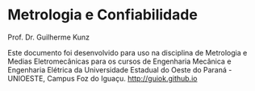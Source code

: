 # Metrologia e Confiabilidade

Prof. Dr. Guilherme Kunz

Este documento foi desenvolvido para uso na disciplina de Metrologia e Medias Eletromecânicas para os cursos de Engenharia Mecânica e Engenharia Elétrica da Universidade Estadual do Oeste do Paraná - UNIOESTE, Campus Foz do Iguaçu. http://guiok.github.io

